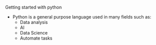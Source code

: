 Getting started with python
  - Python is a general purpose language used in many fields such as:
    * Data analysis
    * AI
    * Data Science
    * Automate tasks      

